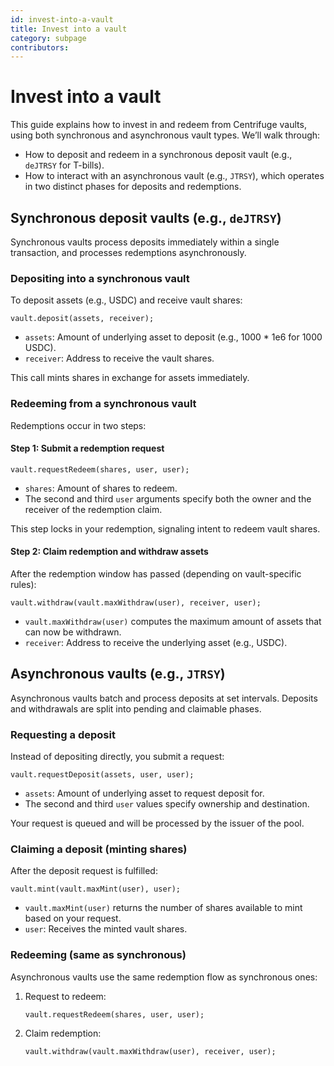 ```yaml
---
id: invest-into-a-vault
title: Invest into a vault
category: subpage
contributors: 
---
```


# Invest into a vault

This guide explains how to invest in and redeem from Centrifuge vaults, using both synchronous and asynchronous vault types. We’ll walk through:

* How to deposit and redeem in a synchronous deposit vault (e.g., `deJTRSY` for T-bills).
* How to interact with an asynchronous vault (e.g., `JTRSY`), which operates in two distinct phases for deposits and redemptions.

## Synchronous deposit vaults (e.g., `deJTRSY`)

Synchronous vaults process deposits immediately within a single transaction, and processes redemptions asynchronously.

### Depositing into a synchronous vault

To deposit assets (e.g., USDC) and receive vault shares:

```solidity
vault.deposit(assets, receiver);
```

* `assets`: Amount of underlying asset to deposit (e.g., 1000 \* 1e6 for 1000 USDC).
* `receiver`: Address to receive the vault shares.

This call mints shares in exchange for assets immediately.

### Redeeming from a synchronous vault

Redemptions occur in two steps:

#### Step 1: Submit a redemption request

```solidity
vault.requestRedeem(shares, user, user);
```

* `shares`: Amount of shares to redeem.
* The second and third `user` arguments specify both the owner and the receiver of the redemption claim.

This step locks in your redemption, signaling intent to redeem vault shares.

#### Step 2: Claim redemption and withdraw assets

After the redemption window has passed (depending on vault-specific rules):

```solidity
vault.withdraw(vault.maxWithdraw(user), receiver, user);
```

* `vault.maxWithdraw(user)` computes the maximum amount of assets that can now be withdrawn.
* `receiver`: Address to receive the underlying asset (e.g., USDC).

## Asynchronous vaults (e.g., `JTRSY`)

Asynchronous vaults batch and process deposits at set intervals. Deposits and withdrawals are split into pending and claimable phases.

### Requesting a deposit

Instead of depositing directly, you submit a request:

```solidity
vault.requestDeposit(assets, user, user);
```

* `assets`: Amount of underlying asset to request deposit for.
* The second and third `user` values specify ownership and destination.

Your request is queued and will be processed by the issuer of the pool.

### Claiming a deposit (minting shares)

After the deposit request is fulfilled:

```solidity
vault.mint(vault.maxMint(user), user);
```

* `vault.maxMint(user)` returns the number of shares available to mint based on your request.
* `user`: Receives the minted vault shares.

### Redeeming (same as synchronous)

Asynchronous vaults use the same redemption flow as synchronous ones:

1. Request to redeem:

   ```solidity
   vault.requestRedeem(shares, user, user);
   ```
2. Claim redemption:

   ```solidity
   vault.withdraw(vault.maxWithdraw(user), receiver, user);
   ```
